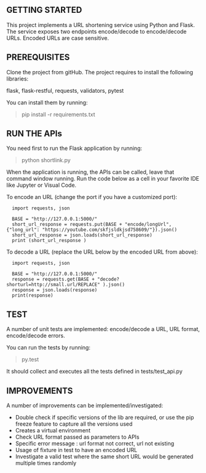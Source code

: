 ## GETTING STARTED

This project implements a URL shortening service using Python and Flask. The service exposes two endpoints encode/decode to 
encode/decode URLs. Encoded URLs are case sensitive.

## PREREQUISITES

Clone the project from gitHub. The project requires to install the following libraries: 

flask, flask-restful, requests, validators, pytest

You can install them by running: 

>  pip install -r requirements.txt

## RUN THE APIs

You need first to run the Flask application by running:

> python  shortlink.py

When the application is running, the APIs can be called, leave that command window running.
Run the code below as a cell in your favorite IDE like Jupyter or Visual Code.

To encode an URL (change the port if you have a customized port):

```
  import requests, json

  BASE = "http://127.0.0.1:5000/"
  short_url_response = requests.put(BASE + "encode/longUrl", {"long_url": "https://youtube.com/skfjsldkjsd758609/"}).json()
  short_url_response = json.loads(short_url_response)
  print (short_url_response )
```

To decode a URL (replace the URL below by the encoded URL from above):

```
  import requests, json

  BASE = "http://127.0.0.1:5000/"
  response = requests.get(BASE + "decode?shorturl=http://small.url/REPLACE" ).json()
  response = json.loads(response)
  print(response)
```

## TEST

A number of unit tests are implemented: encode/decode a URL, URL format, encode/decode errors. 

You can run the tests by running:

> py.test 

It should collect and executes all the tests defined in tests/test_api.py

## IMPROVEMENTS

A number of improvements can be implemented/investigated:

- Double check if specific versions of the lib are required, or use the pip freeze feature to capture all the versions used
- Creates a virtual environment 
- Check URL format passed as parameters to APIs
- Specific error message : url format not correct, url not existing
- Usage of fixture in test to have an encoded URL
- Investigate a valid test where the same short URL would be generated multiple times randomly
